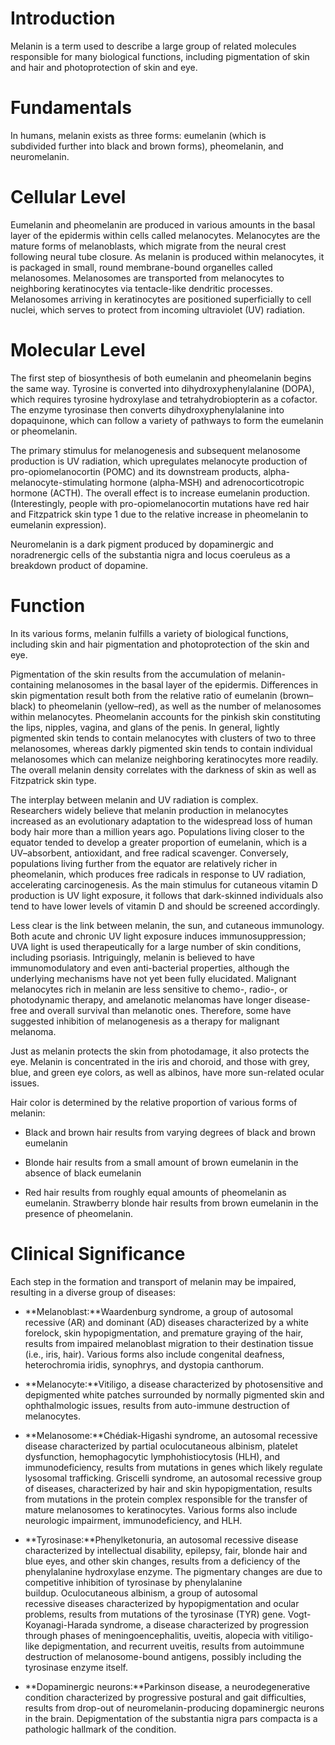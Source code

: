 # Introduction

Melanin is a term used to describe a large group of related molecules responsible for many biological functions, including pigmentation of skin and hair and photoprotection of skin and eye.

# Fundamentals

In humans, melanin exists as three forms: eumelanin (which is subdivided further into black and brown forms), pheomelanin, and neuromelanin.

# Cellular Level

Eumelanin and pheomelanin are produced in various amounts in the basal layer of the epidermis within cells called melanocytes. Melanocytes are the mature forms of melanoblasts, which migrate from the neural crest following neural tube closure. As melanin is produced within melanocytes, it is packaged in small, round membrane-bound organelles called melanosomes. Melanosomes are transported from melanocytes to neighboring keratinocytes via tentacle-like dendritic processes. Melanosomes arriving in keratinocytes are positioned superficially to cell nuclei, which serves to protect from incoming ultraviolet (UV) radiation.

# Molecular Level

The first step of biosynthesis of both eumelanin and pheomelanin begins the same way. Tyrosine is converted into dihydroxyphenylalanine (DOPA), which requires tyrosine hydroxylase and tetrahydrobiopterin as a cofactor. The enzyme tyrosinase then converts dihydroxyphenylalanine into dopaquinone, which can follow a variety of pathways to form the eumelanin or pheomelanin.

The primary stimulus for melanogenesis and subsequent melanosome production is UV radiation, which upregulates melanocyte production of pro-opiomelanocortin (POMC) and its downstream products, alpha-melanocyte-stimulating hormone (alpha-MSH) and adrenocorticotropic hormone (ACTH). The overall effect is to increase eumelanin production. (Interestingly, people with pro-opiomelanocortin mutations have red hair and Fitzpatrick skin type 1 due to the relative increase in pheomelanin to eumelanin expression).

Neuromelanin is a dark pigment produced by dopaminergic and noradrenergic cells of the substantia nigra and locus coeruleus as a breakdown product of dopamine.

# Function

In its various forms, melanin fulfills a variety of biological functions, including skin and hair pigmentation and photoprotection of the skin and eye.

Pigmentation of the skin results from the accumulation of melanin-containing melanosomes in the basal layer of the epidermis. Differences in skin pigmentation result both from the relative ratio of eumelanin (brown–black) to pheomelanin (yellow–red), as well as the number of melanosomes within melanocytes. Pheomelanin accounts for the pinkish skin constituting the lips, nipples, vagina, and glans of the penis. In general, lightly pigmented skin tends to contain melanocytes with clusters of two to three melanosomes, whereas darkly pigmented skin tends to contain individual melanosomes which can melanize neighboring keratinocytes more readily. The overall melanin density correlates with the darkness of skin as well as Fitzpatrick skin type.

The interplay between melanin and UV radiation is complex. Researchers widely believe that melanin production in melanocytes increased as an evolutionary adaptation to the widespread loss of human body hair more than a million years ago. Populations living closer to the equator tended to develop a greater proportion of eumelanin, which is a UV–absorbent, antioxidant, and free radical scavenger. Conversely, populations living further from the equator are relatively richer in pheomelanin, which produces free radicals in response to UV radiation, accelerating carcinogenesis. As the main stimulus for cutaneous vitamin D production is UV light exposure, it follows that dark-skinned individuals also tend to have lower levels of vitamin D and should be screened accordingly.

Less clear is the link between melanin, the sun, and cutaneous immunology. Both acute and chronic UV light exposure induces immunosuppression; UVA light is used therapeutically for a large number of skin conditions, including psoriasis. Intriguingly, melanin is believed to have immunomodulatory and even anti-bacterial properties, although the underlying mechanisms have not yet been fully elucidated. Malignant melanocytes rich in melanin are less sensitive to chemo-, radio-, or photodynamic therapy, and amelanotic melanomas have longer disease-free and overall survival than melanotic ones. Therefore, some have suggested inhibition of melanogenesis as a therapy for malignant melanoma.

Just as melanin protects the skin from photodamage, it also protects the eye. Melanin is concentrated in the iris and choroid, and those with grey, blue, and green eye colors, as well as albinos, have more sun-related ocular issues.

Hair color is determined by the relative proportion of various forms of melanin:

- Black and brown hair results from varying degrees of black and brown eumelanin

- Blonde hair results from a small amount of brown eumelanin in the absence of black eumelanin

- Red hair results from roughly equal amounts of pheomelanin as eumelanin. Strawberry blonde hair results from brown eumelanin in the presence of pheomelanin.

# Clinical Significance

Each step in the formation and transport of melanin may be impaired, resulting in a diverse group of diseases:

- **Melanoblast:**Waardenburg syndrome, a group of autosomal recessive (AR) and dominant (AD) diseases characterized by a white forelock, skin hypopigmentation, and premature graying of the hair, results from impaired melanoblast migration to their destination tissue (i.e., iris, hair). Various forms also include congenital deafness, heterochromia iridis, synophrys, and dystopia canthorum.

- **Melanocyte:**Vitiligo, a disease characterized by photosensitive and depigmented white patches surrounded by normally pigmented skin and ophthalmologic issues, results from auto-immune destruction of melanocytes.

- **Melanosome:**Chédiak-Higashi syndrome, an autosomal recessive disease characterized by partial oculocutaneous albinism, platelet dysfunction, hemophagocytic lymphohistiocytosis (HLH), and immunodeficiency, results from mutations in genes which likely regulate lysosomal trafficking. Griscelli syndrome, an autosomal recessive group of diseases, characterized by hair and skin hypopigmentation, results from mutations in the protein complex responsible for the transfer of mature melanosomes to keratinocytes. Various forms also include neurologic impairment, immunodeficiency, and HLH.

- **Tyrosinase:**Phenylketonuria, an autosomal recessive disease characterized by intellectual disability, epilepsy, fair, blonde hair and blue eyes, and other skin changes, results from a deficiency of the phenylalanine hydroxylase enzyme. The pigmentary changes are due to competitive inhibition of tyrosinase by phenylalanine buildup. Oculocutaneous albinism, a group of autosomal recessive diseases characterized by hypopigmentation and ocular problems, results from mutations of the tyrosinase (TYR) gene. Vogt-Koyanagi-Harada syndrome, a disease characterized by progression through phases of meningoencephalitis, uveitis, alopecia with vitiligo-like depigmentation, and recurrent uveitis, results from autoimmune destruction of melanosome-bound antigens, possibly including the tyrosinase enzyme itself.

- **Dopaminergic neurons:**Parkinson disease, a neurodegenerative condition characterized by progressive postural and gait difficulties, results from drop-out of neuromelanin-producing dopaminergic neurons in the brain. Depigmentation of the substantia nigra pars compacta is a pathologic hallmark of the condition.